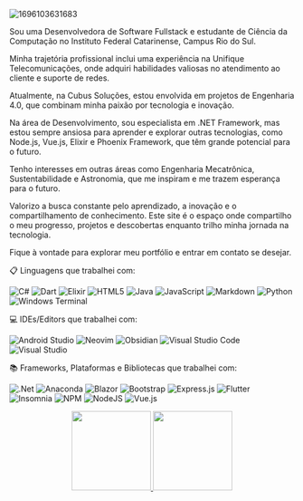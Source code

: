 ![1696103631683](https://github.com/iamjuliadarosa/iamjuliadarosa/assets/42720198/7c25a0e4-74fd-46a6-8960-bea002bb4827)

Sou uma Desenvolvedora de Software Fullstack e estudante de Ciência da Computação no Instituto Federal Catarinense, Campus Rio do Sul.

Minha trajetória profissional inclui uma experiência na Unifique Telecomunicações, onde adquiri habilidades valiosas no atendimento ao cliente e suporte de redes.

Atualmente, na Cubus Soluções, estou envolvida em projetos de Engenharia 4.0, que combinam minha paixão por tecnologia e inovação.

Na área de Desenvolvimento, sou especialista em .NET Framework, mas estou sempre ansiosa para aprender e explorar outras tecnologias, como Node.js, Vue.js, Elixir e Phoenix Framework, que têm grande potencial para o futuro.

Tenho interesses em outras áreas como Engenharia Mecatrônica, Sustentabilidade e Astronomia, que me inspiram e me trazem esperança para o futuro.

Valorizo a busca constante pelo aprendizado, a inovação e o compartilhamento de conhecimento. Este site é o espaço onde compartilho o meu progresso, projetos e descobertas enquanto trilho minha jornada na tecnologia.

Fique à vontade para explorar meu portfólio e entrar em contato se desejar.

📋 Linguagens que trabalhei com:

![C#](https://img.shields.io/badge/c%23-%23239120.svg?style=for-the-badge&logo=c-sharp&logoColor=white)
![Dart](https://img.shields.io/badge/dart-%230175C2.svg?style=for-the-badge&logo=dart&logoColor=white)
![Elixir](https://img.shields.io/badge/elixir-%234B275F.svg?style=for-the-badge&logo=elixir&logoColor=white)
![HTML5](https://img.shields.io/badge/html5-%23E34F26.svg?style=for-the-badge&logo=html5&logoColor=white)
![Java](https://img.shields.io/badge/java-%23ED8B00.svg?style=for-the-badge&logo=openjdk&logoColor=white)
![JavaScript](https://img.shields.io/badge/javascript-%23323330.svg?style=for-the-badge&logo=javascript&logoColor=%23F7DF1E)
![Markdown](https://img.shields.io/badge/markdown-%23000000.svg?style=for-the-badge&logo=markdown&logoColor=white)
![Python](https://img.shields.io/badge/python-3670A0?style=for-the-badge&logo=python&logoColor=ffdd54)
![Windows Terminal](https://img.shields.io/badge/Windows%20Terminal-%234D4D4D.svg?style=for-the-badge&logo=windows-terminal&logoColor=white)

💻 IDEs/Editors que trabalhei com:

![Android Studio](https://img.shields.io/badge/Android%20Studio-3DDC84.svg?style=for-the-badge&logo=android-studio&logoColor=white)
![Neovim](https://img.shields.io/badge/NeoVim-%2357A143.svg?&style=for-the-badge&logo=neovim&logoColor=white)
![Obsidian](https://img.shields.io/badge/Obsidian-%23483699.svg?style=for-the-badge&logo=obsidian&logoColor=white)
![Visual Studio Code](https://img.shields.io/badge/Visual%20Studio%20Code-0078d7.svg?style=for-the-badge&logo=visual-studio-code&logoColor=white)
![Visual Studio](https://img.shields.io/badge/Visual%20Studio-5C2D91.svg?style=for-the-badge&logo=visual-studio&logoColor=white)

📚 Frameworks, Plataformas e Bibliotecas que trabalhei com:

![.Net](https://img.shields.io/badge/.NET-5C2D91?style=for-the-badge&logo=.net&logoColor=white)
![Anaconda](https://img.shields.io/badge/Anaconda-%2344A833.svg?style=for-the-badge&logo=anaconda&logoColor=white)
![Blazor](https://img.shields.io/badge/blazor-%235C2D91.svg?style=for-the-badge&logo=blazor&logoColor=white)
![Bootstrap](https://img.shields.io/badge/bootstrap-%238511FA.svg?style=for-the-badge&logo=bootstrap&logoColor=white)
![Express.js](https://img.shields.io/badge/express.js-%23404d59.svg?style=for-the-badge&logo=express&logoColor=%2361DAFB)
![Flutter](https://img.shields.io/badge/Flutter-%2302569B.svg?style=for-the-badge&logo=Flutter&logoColor=white)
![Insomnia](https://img.shields.io/badge/Insomnia-black?style=for-the-badge&logo=insomnia&logoColor=5849BE)
![NPM](https://img.shields.io/badge/NPM-%23CB3837.svg?style=for-the-badge&logo=npm&logoColor=white)
![NodeJS](https://img.shields.io/badge/node.js-6DA55F?style=for-the-badge&logo=node.js&logoColor=white)
![Vue.js](https://img.shields.io/badge/vuejs-%2335495e.svg?style=for-the-badge&logo=vuedotjs&logoColor=%234FC08D)

<!-- stats -->
<div align="center">
  <a href="https://github.com/iamjuliadarosa">
    <img height="140em" src="https://github-readme-stats.vercel.app/api?username=iamjuliadarosa&layout=compact&theme=light"/>
  </a>
  <a href="https://github.com/iamjuliadarosa">
    <img height="140em" src="https://github-readme-stats.vercel.app/api/top-langs/?username=iamjuliadarosa&layout=compact&theme=light"/>
  </a>
</div>
